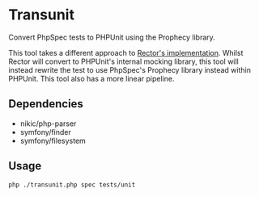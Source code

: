 Transunit
===

Convert PhpSpec tests to PHPUnit using the Prophecy library.

This tool takes a different approach to [Rector's implementation][1].
Whilst Rector will convert to PHPUnit's internal mocking library, this
tool will instead rewrite the test to use PhpSpec's Prophecy library
instead within PHPUnit. This tool also has a more linear pipeline.

Dependencies
---

 - nikic/php-parser
 - symfony/finder
 - symfony/filesystem

Usage
---

```bash
php ./transunit.php spec tests/unit
```

[1]: https://github.com/rectorphp/custom-phpspec-to-phpunit/tree/main
